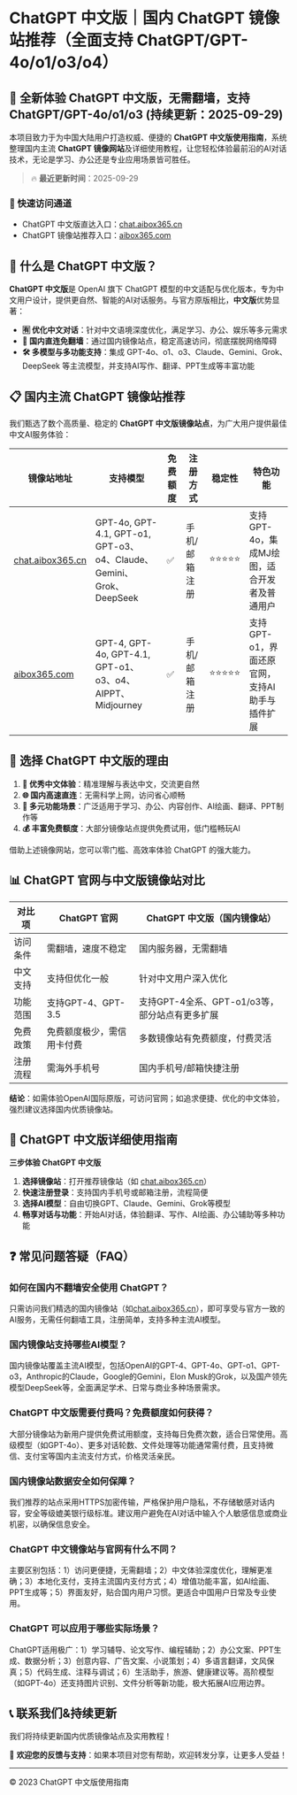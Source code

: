 # ChatGPT 中文版｜国内 ChatGPT 镜像站推荐（全面支持 ChatGPT/GPT-4o/o1/o3/o4）

## 📢 全新体验 ChatGPT 中文版，无需翻墙，支持 ChatGPT/GPT-4o/o1/o3  (持续更新：2025-09-29)

本项目致力于为中国大陆用户打造权威、便捷的 **ChatGPT 中文版使用指南**，系统整理国内主流 **ChatGPT 镜像网站**及详细使用教程，让您轻松体验最前沿的AI对话技术，无论是学习、办公还是专业应用场景皆可胜任。

> 🔥 **最近更新时间**：2025-09-29

### 🚀 快速访问通道

- ChatGPT 中文版直达入口：[chat.aibox365.cn](https://chat.aibox365.cn)
- ChatGPT 镜像站推荐入口：[aibox365.com](https://aibox365.com)

## 🤔 什么是 ChatGPT 中文版？

**ChatGPT 中文版**是 OpenAI 旗下 ChatGPT 模型的中文适配与优化版本，专为中文用户设计，提供更自然、智能的AI对话服务。与官方原版相比，**中文版**优势显著：

- **🈶 优化中文对话**：针对中文语境深度优化，满足学习、办公、娱乐等多元需求
- **🚀 国内直连免翻墙**：通过国内镜像站点，稳定高速访问，彻底摆脱网络障碍
- **🛠️ 多模型与多功能支持**：集成 GPT-4o、o1、o3、Claude、Gemini、Grok、DeepSeek 等主流模型，并支持AI写作、翻译、PPT生成等丰富功能

## 📋 国内主流 ChatGPT 镜像站推荐

我们甄选了数个高质量、稳定的 **ChatGPT 中文版镜像站点**，为广大用户提供最佳中文AI服务体验：

| 镜像站地址 | 支持模型 | 免费额度 | 注册方式 | 稳定性 | 特色功能 |
|------------|----------|----------|----------|--------|----------|
| [chat.aibox365.cn](https://chat.aibox365.cn) | GPT-4o, GPT-4.1, GPT-o1, GPT-o3、o4、Claude、Gemini、Grok、DeepSeek | ✅ | 手机/邮箱注册 | ⭐⭐⭐⭐⭐ | 支持GPT-4o，集成MJ绘图，适合开发者及普通用户 |
| [aibox365.com](https://aibox365.com) | GPT-4, GPT-4o, GPT-4.1, GPT-o1、o3、o4、AIPPT、Midjourney | ✅ | 手机/邮箱注册 | ⭐⭐⭐⭐⭐ | 支持GPT-o1，界面还原官网，支持AI助手与插件扩展 |

## 🌟 选择 ChatGPT 中文版的理由

1. **📝 优秀中文体验**：精准理解与表达中文，交流更自然
2. **🌐 国内高速直连**：无需科学上网，访问省心顺畅
3. **🎯 多元功能场景**：广泛适用于学习、办公、内容创作、AI绘画、翻译、PPT制作等
4. **💰 丰富免费额度**：大部分镜像站点提供免费试用，低门槛畅玩AI

借助上述镜像网站，您可以零门槛、高效率体验 ChatGPT 的强大能力。

## 📊 ChatGPT 官网与中文版镜像站对比

| 对比项 | ChatGPT 官网 | ChatGPT 中文版（国内镜像站） |
|--------|--------------|------------------------------|
| 访问条件 | 需翻墙，速度不稳定 | 国内服务器，无需翻墙 |
| 中文支持 | 支持但优化一般 | 针对中文用户深入优化 |
| 功能范围 | 支持GPT-4、GPT-3.5 | 支持GPT-4全系、GPT-o1/o3等，部分站点有更多扩展 |
| 免费政策 | 免费额度极少，需信用卡付费 | 多数镜像站有免费额度，付费灵活 |
| 注册流程 | 需海外手机号 | 国内手机号/邮箱快捷注册 |

**结论**：如需体验OpenAI国际原版，可访问官网；如追求便捷、优化的中文体验，强烈建议选择国内优质镜像站。

## 📝 ChatGPT 中文版详细使用指南

**三步体验 ChatGPT 中文版**

1. **选择镜像站**：打开推荐镜像站（如 [chat.aibox365.cn](https://chat.aibox365.cn)）
2. **快速注册登录**：支持国内手机号或邮箱注册，流程简便
3. **选择AI模型**：自由切换GPT、Claude、Gemini、Grok等模型
4. **畅享对话与功能**：开始AI对话，体验翻译、写作、AI绘画、办公辅助等多种功能

## ❓ 常见问题答疑（FAQ）

### 如何在国内不翻墙安全使用 ChatGPT？

只需访问我们精选的国内镜像站（如[chat.aibox365.cn](https://chat.aibox365.cn)），即可享受与官方一致的AI服务，无需任何翻墙工具，注册简单，支持多种主流AI模型。

### 国内镜像站支持哪些AI模型？

国内镜像站覆盖主流AI模型，包括OpenAI的GPT-4、GPT-4o、GPT-o1、GPT-o3，Anthropic的Claude，Google的Gemini，Elon Musk的Grok，以及国产领先模型DeepSeek等，全面满足学术、日常与商业多种场景需求。

### ChatGPT 中文版需要付费吗？免费额度如何获得？

大部分镜像站为新用户提供免费试用额度，支持每日免费次数，适合日常使用。高级模型（如GPT-4o）、更多对话轮数、文件处理等功能通常需付费，且支持微信、支付宝等国内主流支付方式，价格灵活亲民。

### 国内镜像站数据安全如何保障？

我们推荐的站点采用HTTPS加密传输，严格保护用户隐私，不存储敏感对话内容，安全等级媲美银行级标准。建议用户避免在AI对话中输入个人敏感信息或商业机密，以确保信息安全。

### ChatGPT 中文镜像站与官网有什么不同？

主要区别包括：1）访问更便捷，无需翻墙；2）中文体验深度优化，理解更准确；3）本地化支付，支持主流国内支付方式；4）增值功能丰富，如AI绘画、PPT生成等；5）界面友好，贴合国内用户习惯。更适合中国用户日常及专业使用。

### ChatGPT 可以应用于哪些实际场景？

ChatGPT适用极广：1）学习辅导、论文写作、编程辅助；2）办公文案、PPT生成、数据分析；3）创意内容、广告文案、小说策划；4）多语言翻译，文风保真；5）代码生成、注释与调试；6）生活助手，旅游、健康建议等。高阶模型（如GPT-4o）还支持图片识别、文件分析等新功能，极大拓展AI应用边界。

## 📞 联系我们&持续更新

我们将持续更新国内优质镜像站点及实用教程！

🌟 **欢迎您的反馈与支持**：如果本项目对您有帮助，欢迎转发分享，让更多人受益！

---

© 2023 ChatGPT 中文版使用指南
